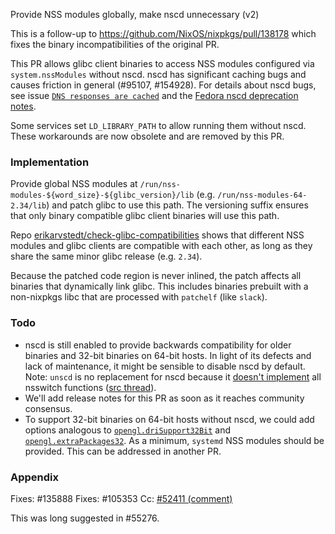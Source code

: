Provide NSS modules globally, make nscd unnecessary (v2)

This is a follow-up to https://github.com/NixOS/nixpkgs/pull/138178 which fixes the binary incompatibilities of the original PR.

This PR allows glibc client binaries to access NSS modules configured via `system.nssModules` without nscd.
nscd has significant caching bugs and causes friction in general (#95107, #154928).
For details about nscd bugs, see issue [`DNS responses are cached`](https://github.com/NixOS/nixpkgs/issues/135888) and the [Fedora nscd deprecation notes](https://fedoraproject.org/wiki/Changes/DeprecateNSCD#Benefit_to_Fedora).

Some services set `LD_LIBRARY_PATH` to allow running them without nscd. These workarounds are now obsolete and are removed by this PR.

### Implementation

Provide global NSS modules at `/run/nss-modules-${word_size}-${glibc_version}/lib` (e.g. `/run/nss-modules-64-2.34/lib`) and patch glibc to use this path.
The versioning suffix ensures that only binary compatible glibc client binaries will use this path.

Repo [erikarvstedt/check-glibc-compatibilities](https://github.com/erikarvstedt/check-glibc-compatibilities/) shows that different NSS modules and glibc clients are compatible with each other, as long as they share the same minor glibc release (e.g. `2.34`).

Because the patched code region is never inlined, the patch affects all binaries that dynamically link glibc. This includes binaries prebuilt with a non-nixpkgs libc that are processed with `patchelf` (like `slack`).

### Todo
- nscd is still enabled to provide backwards compatibility for older binaries and 32-bit binaries on 64-bit hosts.
  In light of its defects and lack of maintenance, it might be sensible to disable nscd by default.
  Note: `unscd` is no replacement for nscd because it [doesn't implement](https://github.com/bytedance/unscd/blob/3a4df8de6723bc493e9cd94bb3e3fd831e48b8ca/nscd.c#L615-L621) all nsswitch functions ([src thread](https://github.com/NixOS/nixpkgs/pull/124019#issuecomment-856228888)).
- We'll add release notes for this PR as soon as it reaches community consensus.
- To support 32-bit binaries on 64-bit hosts without nscd, we could add options analogous to [`opengl.driSupport32Bit`](https://github.com/NixOS/nixpkgs/blob/610d4ea2750e064bf34b33fa38cb671edd893d3d/nixos/modules/hardware/opengl.nix#L60) and [`opengl.extraPackages32`](https://github.com/NixOS/nixpkgs/blob/610d4ea2750e064bf34b33fa38cb671edd893d3d/nixos/modules/hardware/opengl.nix#L99). As a minimum, `systemd` NSS modules should be provided. This can be addressed in another PR.

### Appendix
Fixes: #135888
Fixes: #105353
Cc: [#52411 (comment)](https://github.com/NixOS/nixpkgs/issues/52411#issuecomment-757347201)

This was long suggested in #55276.
